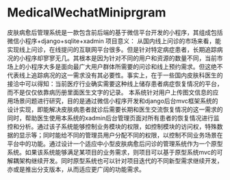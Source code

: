# MedicalWechatMiniprgram
皮肤病愈后管理系统是一款包含前后端的基于微信平台开发的小程序，其组成包括微信小程序+django+sqlite+xadmin
项目意义：
    从国内线上问诊的市场来看，能实现线上问诊，在线提问的互联网平台很多。但是针对特定病症患者，长期追踪病况的小程序却寥寥无几。其根本是因为针对不同的用户和资源的数量不同，当前市场上的小程序大多是面向最广大用户群体所需要的问诊和线上预约需求。但这绝不代表线上追踪病况的这一需求没有其必要性。事实上，在于一些国内皮肤科医生的接洽中可以得知：当前医疗行业确实需要这种线上储存患者病症恢复情况的平台，而不是仅仅依靠病历册里面医生文字的记录。
    本系统针对用户上传图文信息的应用场景问题进行研究，目的是通过微信小程序开发和django后台mvc框架系统的设计实现，即能解决皮肤病患者就诊后需要长期和医生交流恢复情况的这一需求的同时，帮助医生使用本系统的xadmin后台管理页面对所有患者的恢复情况进行监控和分析。通过该子系统能够控制业务模块的权限，如控制模块的访问权，特殊数据的显示等；同时能给不同的管理员用户分配不同的权限，以控制不同业务场景在平台中的功能。通过设计一个适应中小型皮肤病愈后问诊的管理系统作为一个原型系统。如果该系统能够满足某项目的业务需求，则项目可以基于原型系统mvc的可解耦架构继续开发。同时原型系统也可以针对项目迭代的不同新型需求继续开发，亦或是推出分支版本，从而适应更广阔的功能需求。
